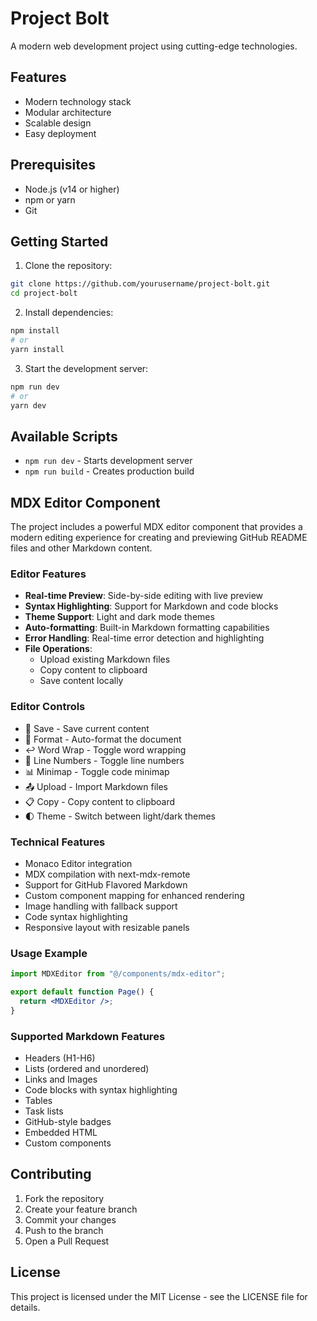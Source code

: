 # Project Bolt

A modern web development project using cutting-edge technologies.

## Features

- Modern technology stack
- Modular architecture
- Scalable design
- Easy deployment

## Prerequisites

- Node.js (v14 or higher)
- npm or yarn
- Git

## Getting Started

1. Clone the repository:

```bash
git clone https://github.com/yourusername/project-bolt.git
cd project-bolt
```

2. Install dependencies:

```bash
npm install
# or
yarn install
```

3. Start the development server:

```bash
npm run dev
# or
yarn dev
```


## Available Scripts

- `npm run dev` - Starts development server
- `npm run build` - Creates production build


## MDX Editor Component

The project includes a powerful MDX editor component that provides a modern editing experience for creating and previewing GitHub README files and other Markdown content.

### Editor Features

- **Real-time Preview**: Side-by-side editing with live preview
- **Syntax Highlighting**: Support for Markdown and code blocks
- **Theme Support**: Light and dark mode themes
- **Auto-formatting**: Built-in Markdown formatting capabilities
- **Error Handling**: Real-time error detection and highlighting
- **File Operations**:
  - Upload existing Markdown files
  - Copy content to clipboard
  - Save content locally

### Editor Controls

- 💾 Save - Save current content
- 📝 Format - Auto-format the document
- ↩️ Word Wrap - Toggle word wrapping
- 🔢 Line Numbers - Toggle line numbers
- 📊 Minimap - Toggle code minimap
- 📤 Upload - Import Markdown files
- 📋 Copy - Copy content to clipboard
- 🌓 Theme - Switch between light/dark themes

### Technical Features

- Monaco Editor integration
- MDX compilation with next-mdx-remote
- Support for GitHub Flavored Markdown
- Custom component mapping for enhanced rendering
- Image handling with fallback support
- Code syntax highlighting
- Responsive layout with resizable panels

### Usage Example

```jsx
import MDXEditor from "@/components/mdx-editor";

export default function Page() {
  return <MDXEditor />;
}
```

### Supported Markdown Features

- Headers (H1-H6)
- Lists (ordered and unordered)
- Links and Images
- Code blocks with syntax highlighting
- Tables
- Task lists
- GitHub-style badges
- Embedded HTML
- Custom components

## Contributing

1. Fork the repository
2. Create your feature branch
3. Commit your changes
4. Push to the branch
5. Open a Pull Request

## License

This project is licensed under the MIT License - see the LICENSE file for details.
